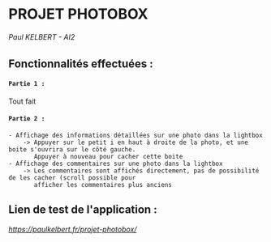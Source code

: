 # PROJET PHOTOBOX
###### Paul KELBERT - AI2

## Fonctionnalités effectuées :

#### `Partie 1 :`
Tout fait 


#### `Partie 2 :`
 
    - Affichage des informations détaillées sur une photo dans la lightbox
        -> Appuyer sur le petit i en haut à droite de la photo, et une boite s'ouvrira sur le côté gauche. 
           Appuyer à nouveau pour cacher cette boite 
    - Affichage des commentaires sur une photo dans la lightbox
        -> Les commentaires sont affichés directement, pas de possibilité de les cacher (scroll possible pour
           afficher les commentaires plus anciens
           
           
## Lien de test de l'application :

_https://paulkelbert.fr/projet-photobox/_

